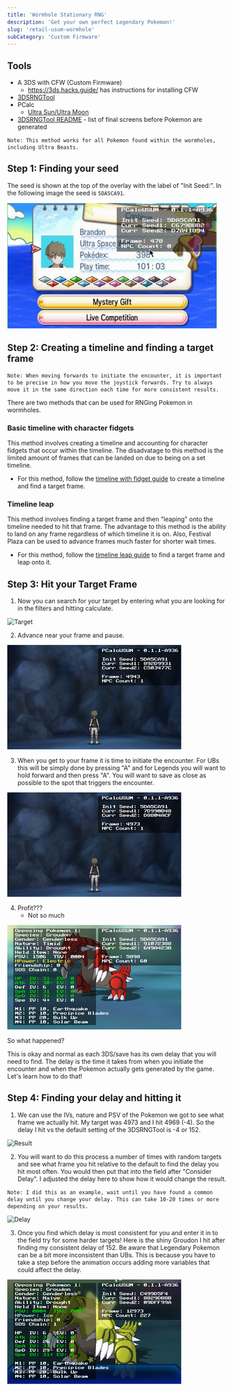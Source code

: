```yaml
---
title: 'Wormhole Stationary RNG'
description: 'Get your own perfect Legendary Pokemon!'
slug: 'retail-usum-wormhole'
subCategory: 'Custom Firmware'
---
```


## Tools

- A 3DS with CFW (Custom Firmware)
  - https://3ds.hacks.guide/ has instructions for installing CFW
- [3DSRNGTool](https://github.com/wwwwwwzx/3DSRNGTool/releases)
- PCalc
  - [Ultra Sun/Ultra Moon](https://pokemonrng.com/downloads/pcalc/pcalc-usum.zip)
- [3DSRNGTool README](https://github.com/wwwwwwzx/3DSRNGTool/blob/master/README.md#final-screen) - list of final screens before Pokemon are generated

```
Note: This method works for all Pokemon found within the wormholes, including Ultra Beasts.
```

## Step 1: Finding your seed

The seed is shown at the top of the overlay with the label of "Init Seed:". In the following image the seed is `5DA5CA91`.

![Setup](../../images/UltraSun-UltraMoon/Wormhole/Setup.png)

## Step 2: Creating a timeline and finding a target frame

```
Note: When moving forwards to initiate the encounter, it is important to be precise in how you move the joystick forwards. Try to always move it in the same direction each time for more consistent results.
```

There are two methods that can be used for RNGing Pokemon in wormholes.

### Basic timeline with character fidgets

This method involves creating a timeline and accounting for character fidgets that occur within the timeline. The disadvatage to this method is the limited amount of frames that can be landed on due to being on a set timeline.

- For this method, follow the [timeline with fidget guide](https://www.pokemonrng.com/retail-usum-fidget) to create a timeline and find a target frame.

### Timeline leap

This method involves finding a target frame and then "leaping" onto the timeline needed to hit that frame. The advantage to this method is the ability to land on any frame regardless of which timeline it is on. Also, Festival Plaza can be used to advance frames much faster for shorter wait times.

- For this method, follow the [timeline leap guide](https://www.pokemonrng.com/retail-usum-timeleap) to find a target frame and leap onto it.

## Step 3: Hit your Target Frame

1. Now you can search for your target by entering what you are looking for in the filters and hitting calculate.

![Target](../../images/UltraSun-UltraMoon/Wormhole/Target.png)

2. Advance near your frame and pause.

![Final screen](../../images/UltraSun-UltraMoon/Wormhole/Final-Screen.png)

3. When you get to your frame it is time to initiate the encounter. For UBs this will be simply done by pressing "A" and for Legends you will want to hold forward and then press "A". You will want to save as close as possible to the spot that triggers the encounter.

![Final Screen 2](../../images/UltraSun-UltraMoon/Wormhole/Final-Screen-2.png)

4. Profit???
   - Not so much

![Calibration](../../images/UltraSun-UltraMoon/Wormhole/Calibration.png)

So what happened?

This is okay and normal as each 3DS/save has its own delay that you will need to find. The delay is the time it takes from when you initiate the encounter and when the Pokemon actually gets generated by the game. Let's learn how to do that!

## Step 4: Finding your delay and hitting it

1. We can use the IVs, nature and PSV of the Pokemon we got to see what frame we actually hit. My target was 4973 and I hit 4969 (-4). So the delay I hit vs the default setting of the 3DSRNGTool is -4 or 152.

![Result](../../images/UltraSun-UltraMoon/Wormhole/Result.png)

2. You will want to do this process a number of times with random targets and see what frame you hit relative to the default to find the delay you hit most often. You would then put that into the field after "Consider Delay". I adjusted the delay here to show how it would change the result.

```
Note: I did this as an example, wait until you have found a common delay until you change your delay. This can take 10-20 times or more depending on your results.
```

![Delay](../../images/UltraSun-UltraMoon/Wormhole/Delay.png)

3. Once you find which delay is most consistent for you and enter it in to the field try for some harder targets! Here is the shiny Groudon I hit after finding my consistent delay of 152. Be aware that Legendary Pokemon can be a bit more inconsistent than UBs. This is because you have to take a step before the animation occurs adding more variables that could affect the delay.

![Success](../../images/UltraSun-UltraMoon/Wormhole/Success.png)
